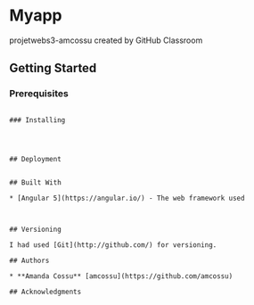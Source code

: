 # Myapp
projetwebs3-amcossu created by GitHub Classroom


## Getting Started


### Prerequisites

```

### Installing




## Deployment


## Built With

* [Angular 5](https://angular.io/) - The web framework used



## Versioning

I had used [Git](http://github.com/) for versioning.

## Authors

* **Amanda Cossu** [amcossu](https://github.com/amcossu)

## Acknowledgments



